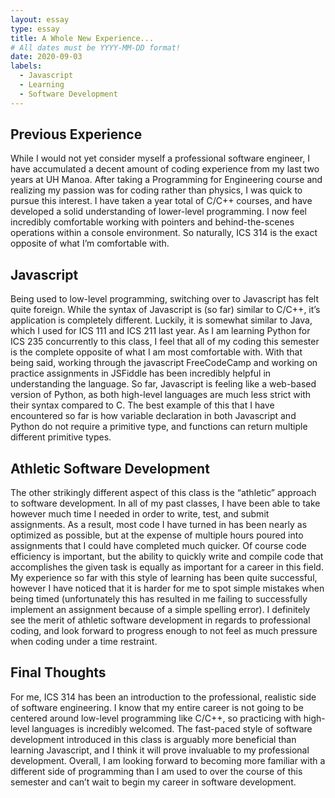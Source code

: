 ```yaml
---
layout: essay
type: essay
title: A Whole New Experience...
# All dates must be YYYY-MM-DD format!
date: 2020-09-03
labels:
  - Javascript
  - Learning
  - Software Development
---
```


## Previous Experience
While I would not yet consider myself a professional software engineer, I have accumulated a decent amount of coding experience from my last two years at UH Manoa.  After taking a Programming for Engineering course and realizing my passion was for coding rather than physics, I was quick to pursue this interest.  I have taken a year total of C/C++ courses, and have developed a solid understanding of lower-level programming.  I now feel incredibly comfortable working with pointers and behind-the-scenes operations within a console environment.  So naturally, ICS 314 is the exact opposite of what I’m comfortable with.

## Javascript
Being used to low-level programming, switching over to Javascript has felt quite foreign.  While the syntax of Javascript is (so far) similar to C/C++, it’s application is completely different.  Luckily, it is somewhat similar to Java, which I used for ICS 111 and ICS 211 last year.  As I am learning Python for ICS 235 concurrently to this class, I feel that all of my coding this semester is the complete opposite of what I am most comfortable with.  With that being said, working through the javascript FreeCodeCamp and working on practice assignments in JSFiddle has been incredibly helpful in understanding the language.  So far, Javascript is feeling like a web-based version of Python, as both high-level languages are much less strict with their syntax compared to C.  The best example of this that I have encountered so far is how variable declaration in both Javascript and Python do not require a primitive type, and functions can return multiple different primitive types.  

## Athletic Software Development
The other strikingly different aspect of this class is the “athletic” approach to software development.  In all of my past classes, I have been able to take however much time I needed in order to write, test, and submit assignments.  As a result, most code I have turned in has been nearly as optimized as possible, but at the expense of multiple hours poured into assignments that I could have completed much quicker.  Of course code efficiency is important, but the ability to quickly write and compile code that accomplishes the given task is equally as important for a career in this field.  My experience so far with this style of learning has been quite successful, however I have noticed that it is harder for me to spot simple mistakes when being timed (unfortunately this has resulted in me failing to successfully implement an assignment because of a simple spelling error).  I definitely see the merit of athletic software development in regards to professional coding, and look forward to progress enough to not feel as much pressure when coding under a time restraint.  

## Final Thoughts
For me, ICS 314 has been an introduction to the professional, realistic side of software engineering.  I know that my entire career is not going to be centered around low-level programming like C/C++, so practicing with high-level languages is incredibly welcomed.  The fast-paced style of software development introduced in this class is arguably more beneficial than learning Javascript, and I think it will prove invaluable to my professional development.  Overall, I am looking forward to becoming more familiar with a different side of programming than I am used to over the course of this semester and can’t wait to begin my career in software development.

